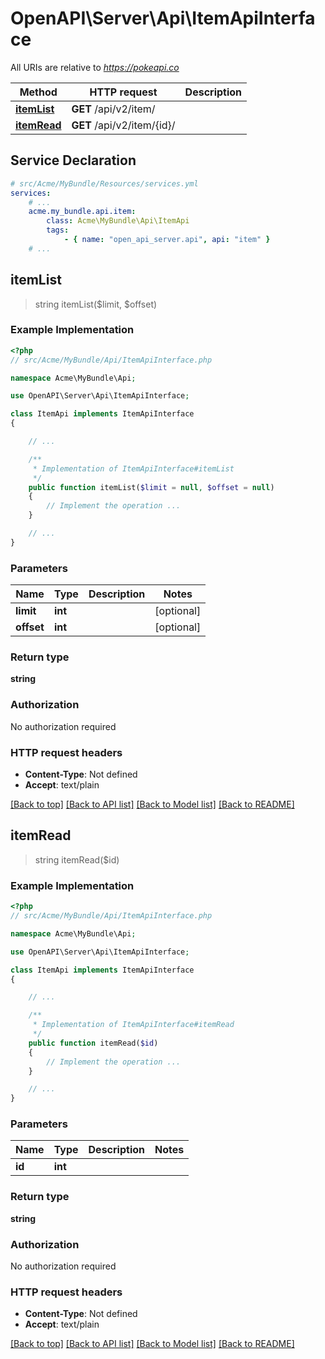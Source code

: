 # OpenAPI\Server\Api\ItemApiInterface

All URIs are relative to *https://pokeapi.co*

Method | HTTP request | Description
------------- | ------------- | -------------
[**itemList**](ItemApiInterface.md#itemList) | **GET** /api/v2/item/ | 
[**itemRead**](ItemApiInterface.md#itemRead) | **GET** /api/v2/item/{id}/ | 


## Service Declaration
```yaml
# src/Acme/MyBundle/Resources/services.yml
services:
    # ...
    acme.my_bundle.api.item:
        class: Acme\MyBundle\Api\ItemApi
        tags:
            - { name: "open_api_server.api", api: "item" }
    # ...
```

## **itemList**
> string itemList($limit, $offset)



### Example Implementation
```php
<?php
// src/Acme/MyBundle/Api/ItemApiInterface.php

namespace Acme\MyBundle\Api;

use OpenAPI\Server\Api\ItemApiInterface;

class ItemApi implements ItemApiInterface
{

    // ...

    /**
     * Implementation of ItemApiInterface#itemList
     */
    public function itemList($limit = null, $offset = null)
    {
        // Implement the operation ...
    }

    // ...
}
```

### Parameters

Name | Type | Description  | Notes
------------- | ------------- | ------------- | -------------
 **limit** | **int**|  | [optional]
 **offset** | **int**|  | [optional]

### Return type

**string**

### Authorization

No authorization required

### HTTP request headers

 - **Content-Type**: Not defined
 - **Accept**: text/plain

[[Back to top]](#) [[Back to API list]](../../README.md#documentation-for-api-endpoints) [[Back to Model list]](../../README.md#documentation-for-models) [[Back to README]](../../README.md)

## **itemRead**
> string itemRead($id)



### Example Implementation
```php
<?php
// src/Acme/MyBundle/Api/ItemApiInterface.php

namespace Acme\MyBundle\Api;

use OpenAPI\Server\Api\ItemApiInterface;

class ItemApi implements ItemApiInterface
{

    // ...

    /**
     * Implementation of ItemApiInterface#itemRead
     */
    public function itemRead($id)
    {
        // Implement the operation ...
    }

    // ...
}
```

### Parameters

Name | Type | Description  | Notes
------------- | ------------- | ------------- | -------------
 **id** | **int**|  |

### Return type

**string**

### Authorization

No authorization required

### HTTP request headers

 - **Content-Type**: Not defined
 - **Accept**: text/plain

[[Back to top]](#) [[Back to API list]](../../README.md#documentation-for-api-endpoints) [[Back to Model list]](../../README.md#documentation-for-models) [[Back to README]](../../README.md)

